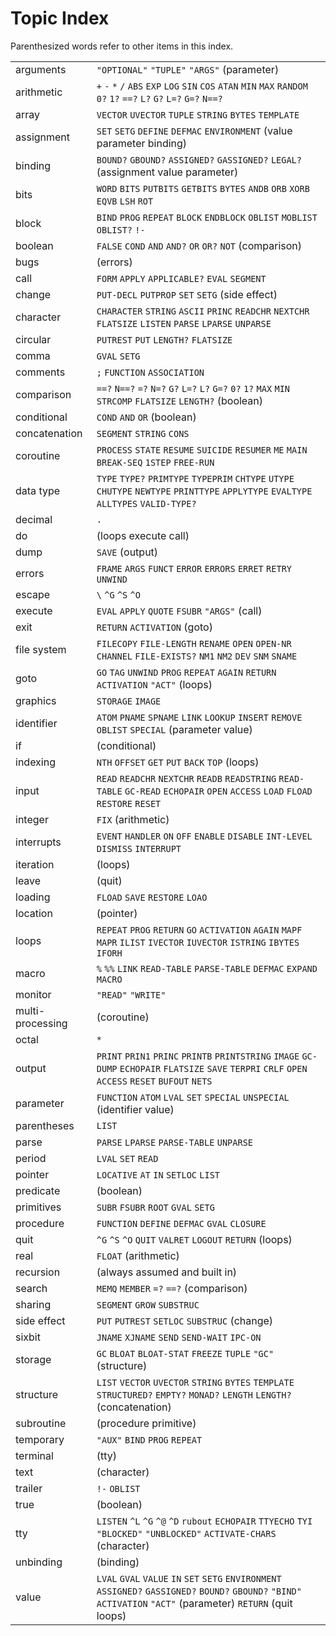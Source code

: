 # Topic Index 

Parenthesized words refer to other items in this index. 

|                  |                                                                                                                                                                   |
| ---              | ---                                                                                                                                                               |
| arguments        | `"OPTIONAL"` `"TUPLE"` `"ARGS"` (parameter)                                                                                                                       |
| arithmetic       | `+` `-` `*` `/` `ABS` `EXP` `LOG` `SIN` `COS` `ATAN` `MIN` `MAX` `RANDOM` `0?` `1?` `==?` `L?` `G?` `L=?` `G=?` `N==?`                                            |
| array            | `VECTOR` `UVECTOR` `TUPLE` `STRING` `BYTES` `TEMPLATE`                                                                                                            |
| assignment       | `SET` `SETG` `DEFINE` `DEFMAC` `ENVIRONMENT` (value parameter binding)                                                                                            |
| binding          | `BOUND?` `GBOUND?` `ASSIGNED?` `GASSIGNED?` `LEGAL?` (assignment value parameter)                                                                                 |
| bits             | `WORD` `BITS` `PUTBITS` `GETBITS` `BYTES` `ANDB` `ORB` `XORB` `EQVB` `LSH` `ROT`                                                                                  |
| block            | `BIND` `PROG` `REPEAT` `BLOCK` `ENDBLOCK` `OBLIST` `MOBLIST` `OBLIST?` `!-`                                                                                       |
| boolean          | `FALSE` `COND` `AND` `AND?` `OR` `OR?` `NOT` (comparison)                                                                                                         |
| bugs             | (errors)                                                                                                                                                          |
| call             | `FORM` `APPLY` `APPLICABLE?` `EVAL` `SEGMENT`                                                                                                                     |
| change           | `PUT-DECL` `PUTPROP` `SET` `SETG` (side effect)                                                                                                                   |
| character        | `CHARACTER` `STRING` `ASCII` `PRINC` `READCHR` `NEXTCHR` `FLATSIZE` `LISTEN` `PARSE` `LPARSE` `UNPARSE`                                                           |
| circular         | `PUTREST` `PUT` `LENGTH?` `FLATSIZE`                                                                                                                              |
| comma            | `GVAL` `SETG`                                                                                                                                                     |
| comments         | `;` `FUNCTION` `ASSOCIATION`                                                                                                                                      |
| comparison       | `==?` `N==?` `=?` `N=?` `G?` `L=?` `L?` `G=?` `0?` `1?` `MAX` `MIN` `STRCOMP` `FLATSIZE` `LENGTH?` (boolean)                                                      |
| conditional      | `COND` `AND` `OR` (boolean)                                                                                                                                       |
| concatenation    | `SEGMENT` `STRING` `CONS`                                                                                                                                         |
| coroutine        | `PROCESS` `STATE` `RESUME` `SUICIDE` `RESUMER` `ME` `MAIN` `BREAK-SEQ` `1STEP` `FREE-RUN`                                                                         |
| data type        | `TYPE` `TYPE?` `PRIMTYPE` `TYPEPRIM` `CHTYPE` `UTYPE` `CHUTYPE` `NEWTYPE` `PRINTTYPE` `APPLYTYPE` `EVALTYPE` `ALLTYPES` `VALID-TYPE?`                             |
| decimal          | `.`                                                                                                                                                               |
| do               | (loops execute call)                                                                                                                                              |
| dump             | `SAVE` (output)                                                                                                                                                   |
| errors           | `FRAME` `ARGS` `FUNCT` `ERROR` `ERRORS` `ERRET` `RETRY` `UNWIND`                                                                                                  |
| escape           | `\` `^G` `^S` `^O`                                                                                                                                                |
| execute          | `EVAL` `APPLY` `QUOTE` `FSUBR` `"ARGS"` (call)                                                                                                                    |
| exit             | `RETURN` `ACTIVATION` (goto)                                                                                                                                      |
| file system      | `FILECOPY` `FILE-LENGTH` `RENAME` `OPEN` `OPEN-NR` `CHANNEL` `FILE-EXISTS?` `NM1` `NM2` `DEV` `SNM` `SNAME`                                                       |
| goto             | `GO` `TAG` `UNWIND` `PROG` `REPEAT` `AGAIN` `RETURN` `ACTIVATION` `"ACT"` (loops)                                                                                 |
| graphics         | `STORAGE` `IMAGE`                                                                                                                                                 |
| identifier       | `ATOM` `PNAME` `SPNAME` `LINK` `LOOKUP` `INSERT` `REMOVE` `OBLIST` `SPECIAL` (parameter value)                                                                    |
| if               | (conditional)                                                                                                                                                     |
| indexing         | `NTH` `OFFSET` `GET` `PUT` `BACK` `TOP` (loops)                                                                                                                   |
| input            | `READ` `READCHR` `NEXTCHR` `READB` `READSTRING` `READ-TABLE` `GC-READ` `ECHOPAIR` `OPEN` `ACCESS` `LOAD` `FLOAD` `RESTORE` `RESET`                                |
| integer          | `FIX` (arithmetic)                                                                                                                                                |
| interrupts       | `EVENT` `HANDLER` `ON` `OFF` `ENABLE` `DISABLE` `INT-LEVEL` `DISMISS` `INTERRUPT`                                                                                 |
| iteration        | (loops)                                                                                                                                                           |
| leave            | (quit)                                                                                                                                                            |
| loading          | `FLOAD` `SAVE` `RESTORE` `LOAO`                                                                                                                                   |
| location         | (pointer)                                                                                                                                                         |
| loops            | `REPEAT` `PROG` `RETURN` `GO` `ACTIVATION` `AGAIN` `MAPF` `MAPR` `ILIST` `IVECTOR` `IUVECTOR` `ISTRING` `IBYTES` `IFORH`                                          |
| macro            | `%` `%%` `LINK` `READ-TABLE` `PARSE-TABLE` `DEFMAC` `EXPAND` `MACRO`                                                                                              |
| monitor          | `"READ"` `"WRITE"`                                                                                                                                                |
| multi-processing | (coroutine)                                                                                                                                                       |
| octal            | `*`                                                                                                                                                               |
| output           | `PRINT` `PRIN1` `PRINC` `PRINTB` `PRINTSTRING` `IMAGE` `GC-DUMP` `ECHOPAIR` `FLATSIZE` `SAVE` `TERPRI` `CRLF` `OPEN` `ACCESS` `RESET` `BUFOUT` `NETS`             |
| parameter        | `FUNCTION` `ATOM` `LVAL` `SET` `SPECIAL` `UNSPECIAL` (identifier value)                                                                                           |
| parentheses      | `LIST`                                                                                                                                                            |
| parse            | `PARSE` `LPARSE` `PARSE-TABLE` `UNPARSE`                                                                                                                          |
| period           | `LVAL` `SET` `READ`                                                                                                                                               |
| pointer          | `LOCATIVE` `AT` `IN` `SETLOC` `LIST`                                                                                                                              |
| predicate        | (boolean)                                                                                                                                                         |
| primitives       | `SUBR` `FSUBR` `ROOT` `GVAL` `SETG`                                                                                                                               |
| procedure        | `FUNCTION` `DEFINE` `DEFMAC` `GVAL` `CLOSURE`                                                                                                                     |
| quit             | `^G` `^S` `^O` `QUIT` `VALRET` `LOGOUT` `RETURN` (loops)                                                                                                          |
| real             | `FLOAT` (arithmetic)                                                                                                                                              |
| recursion        | (always assumed and built in)                                                                                                                                     |
| search           | `MEMQ` `MEMBER` `=?` `==?` (comparison)                                                                                                                           |
| sharing          | `SEGMENT` `GROW` `SUBSTRUC`                                                                                                                                       |
| side effect      | `PUT` `PUTREST` `SETLOC` `SUBSTRUC` (change)                                                                                                                      |
| sixbit           | `JNAME` `XJNAME` `SEND` `SEND-WAIT` `IPC-ON`                                                                                                                      |
| storage          | `GC` `BLOAT` `BLOAT-STAT` `FREEZE` `TUPLE` `"GC"` (structure)                                                                                                     |
| structure        | `LIST` `VECTOR` `UVECTOR` `STRING` `BYTES` `TEMPLATE` `STRUCTURED?` `EMPTY?` `MONAD?` `LENGTH` `LENGTH?` (concatenation)                                          |
| subroutine       | (procedure primitive)                                                                                                                                             |
| temporary        | `"AUX"` `BIND` `PROG` `REPEAT`                                                                                                                                    |
| terminal         | (tty)                                                                                                                                                             |
| text             | (character)                                                                                                                                                       |
| trailer          | `!-` `OBLIST`                                                                                                                                                     |
| true             | (boolean)                                                                                                                                                         |
| tty              | `LISTEN` `^L` `^G` `^@` `^D` `rubout` `ECHOPAIR` `TTYECHO` `TYI` `"BLOCKED"` `"UNBLOCKED"` `ACTIVATE-CHARS` (character)                                           |
| unbinding        | (binding)                                                                                                                                                         |
| value            | `LVAL` `GVAL` `VALUE` `IN` `SET` `SETG` `ENVIRONMENT` `ASSIGNED?` `GASSIGNED?` `BOUND?` `GBOUND?` `"BIND"` `ACTIVATION` `"ACT"` (parameter) `RETURN` (quit loops) |
